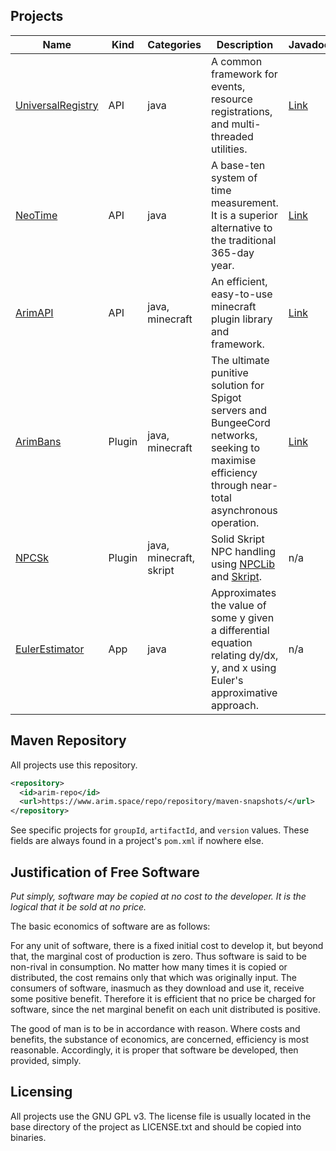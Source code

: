 ## Projects

| Name                                                     | Kind   | Categories                | Description                                                                                                                                          | Javadoc                                                  |
|----------------------------------------------------------|--------|-------------------------|------------------------------------------------------------------------------------------------------------------------------------------------------|----------------------------------------------------------|
| [UniversalRegistry](https://github.com/A248/UniversalRegistry)            | API    | java                    | A common framework for events, resource registrations, and multi-threaded utilities.                                                                 | [Link](https://git.arim.space/javadoc/UniversalRegistry) |
| [NeoTime](https://github.com/A248/NeoTime/)              | API    | java                    | A base-ten system of time measurement. It is a superior alternative to the traditional 365-day year.                                                 | [Link](https://git.arim.space/javadoc/NeoTime)           |
| [ArimAPI](https://github.com/A248/ArimAPI)               | API    | java, minecraft         | An efficient, easy-to-use minecraft plugin library and framework.                                                                                    | [Link](https://git.arim.space/javadoc/ArimAPI)           |
| [ArimBans](https://github.com/A248/ArimBans)             | Plugin | java, minecraft         | The ultimate punitive solution for Spigot servers and BungeeCord networks, seeking to maximise efficiency through near-total asynchronous operation. | [Link](https://git.arim.space/javadoc/ArimBans)          |
| [NPCSk](https://github.com/A248/NPCSk)                   | Plugin | java, minecraft, skript | Solid Skript NPC handling using [NPCLib](https://github.com/JitseB/NPCLib/) and [Skript](https://github.com/SkriptLang/Skript/).                     | n/a                                                      |
| [EulerEstimator](https://github.com/A248/EulerEstimator) | App    | java                    | Approximates the value of some y given a differential equation relating dy/dx, y, and x using Euler's approximative approach.                        | n/a                                                      |

## Maven Repository

All projects use this repository.

``` xml
<repository>
  <id>arim-repo</id>
  <url>https://www.arim.space/repo/repository/maven-snapshots/</url>
</repository>
```

See specific projects for `groupId`, `artifactId`, and `version` values. These fields are always found in a project's `pom.xml` if nowhere else.

## Justification of Free Software

*Put simply, software may be copied at no cost to the developer. It is the logical that it be sold at no price.*

The basic economics of software are as follows:

For any unit of software, there is a fixed initial cost to develop it, but beyond that, the marginal cost of production is zero. Thus software is said to be non-rival in consumption. No matter how many times it is copied or distributed, the cost remains only that which was originally input. The consumers of software, inasmuch as they download and use it, receive some positive benefit. Therefore it is efficient that no price be charged for software, since the net marginal benefit on each unit distributed is positive.

The good of man is to be in accordance with reason. Where costs and benefits, the substance of economics, are concerned, efficiency is most reasonable. Accordingly, it is proper that software be developed, then provided, simply.

## Licensing

All projects use the GNU GPL v3. The license file is usually located in the base directory of the project as LICENSE.txt and should be copied into binaries.
